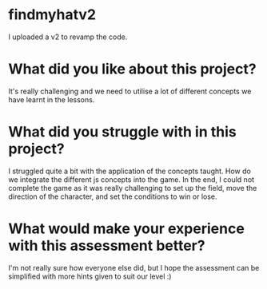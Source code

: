 # findmyhatv2

I uploaded a v2 to revamp the code.

# What did you like about this project? 
It's really challenging and we need to utilise a lot of different concepts we have learnt in the lessons.

# What did you struggle with in this project? 
I struggled quite a bit with the application of the concepts taught. How do we integrate the different js concepts into the game. In the end, I could not complete the game as it was really challenging to set up the field, move the direction of the character, and set the conditions to win or lose.

# What would make your experience with this assessment better? 
I'm not really sure how everyone else did, but I hope the assessment can be simplified with more hints given to suit our level :)
